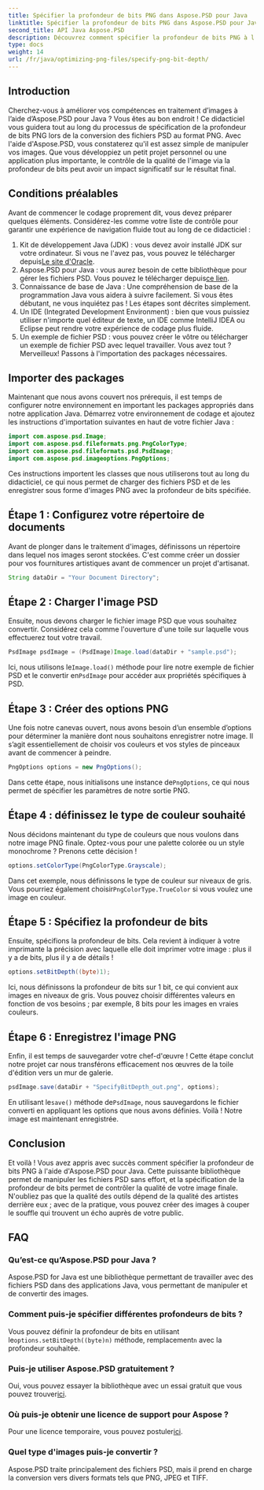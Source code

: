 ```yaml
---
title: Spécifier la profondeur de bits PNG dans Aspose.PSD pour Java
linktitle: Spécifier la profondeur de bits PNG dans Aspose.PSD pour Java
second_title: API Java Aspose.PSD
description: Découvrez comment spécifier la profondeur de bits PNG à l'aide d'Aspose.PSD pour Java dans ce didacticiel détaillé étape par étape.
type: docs
weight: 14
url: /fr/java/optimizing-png-files/specify-png-bit-depth/
---
```

## Introduction
Cherchez-vous à améliorer vos compétences en traitement d’images à l’aide d’Aspose.PSD pour Java ? Vous êtes au bon endroit ! Ce didacticiel vous guidera tout au long du processus de spécification de la profondeur de bits PNG lors de la conversion des fichiers PSD au format PNG. Avec l'aide d'Aspose.PSD, vous constaterez qu'il est assez simple de manipuler vos images. Que vous développiez un petit projet personnel ou une application plus importante, le contrôle de la qualité de l'image via la profondeur de bits peut avoir un impact significatif sur le résultat final.
## Conditions préalables
Avant de commencer le codage proprement dit, vous devez préparer quelques éléments. Considérez-les comme votre liste de contrôle pour garantir une expérience de navigation fluide tout au long de ce didacticiel :
1.  Kit de développement Java (JDK) : vous devez avoir installé JDK sur votre ordinateur. Si vous ne l'avez pas, vous pouvez le télécharger depuis[Le site d'Oracle](https://www.oracle.com/java/technologies/javase-jdk11-downloads.html).
2.  Aspose.PSD pour Java : vous aurez besoin de cette bibliothèque pour gérer les fichiers PSD. Vous pouvez le télécharger depuis[ce lien](https://releases.aspose.com/psd/java/).
3. Connaissance de base de Java : Une compréhension de base de la programmation Java vous aidera à suivre facilement. Si vous êtes débutant, ne vous inquiétez pas ! Les étapes sont décrites simplement.
4. Un IDE (Integrated Development Environment) : bien que vous puissiez utiliser n'importe quel éditeur de texte, un IDE comme IntelliJ IDEA ou Eclipse peut rendre votre expérience de codage plus fluide.
5. Un exemple de fichier PSD : vous pouvez créer le vôtre ou télécharger un exemple de fichier PSD avec lequel travailler.
Vous avez tout ? Merveilleux! Passons à l'importation des packages nécessaires.
## Importer des packages
Maintenant que nous avons couvert nos prérequis, il est temps de configurer notre environnement en important les packages appropriés dans notre application Java. Démarrez votre environnement de codage et ajoutez les instructions d'importation suivantes en haut de votre fichier Java :
```java
import com.aspose.psd.Image;
import com.aspose.psd.fileformats.png.PngColorType;
import com.aspose.psd.fileformats.psd.PsdImage;
import com.aspose.psd.imageoptions.PngOptions;
```
Ces instructions importent les classes que nous utiliserons tout au long du didacticiel, ce qui nous permet de charger des fichiers PSD et de les enregistrer sous forme d'images PNG avec la profondeur de bits spécifiée.
## Étape 1 : Configurez votre répertoire de documents
Avant de plonger dans le traitement d'images, définissons un répertoire dans lequel nos images seront stockées. C'est comme créer un dossier pour vos fournitures artistiques avant de commencer un projet d'artisanat.
```java
String dataDir = "Your Document Directory";
```
## Étape 2 : Charger l'image PSD
Ensuite, nous devons charger le fichier image PSD que vous souhaitez convertir. Considérez cela comme l'ouverture d'une toile sur laquelle vous effectuerez tout votre travail.
```java
PsdImage psdImage = (PsdImage)Image.load(dataDir + "sample.psd");
```
 Ici, nous utilisons le`Image.load()` méthode pour lire notre exemple de fichier PSD et le convertir en`PsdImage` pour accéder aux propriétés spécifiques à PSD.
## Étape 3 : Créer des options PNG
Une fois notre canevas ouvert, nous avons besoin d’un ensemble d’options pour déterminer la manière dont nous souhaitons enregistrer notre image. Il s’agit essentiellement de choisir vos couleurs et vos styles de pinceaux avant de commencer à peindre.
```java
PngOptions options = new PngOptions();
```
 Dans cette étape, nous initialisons une instance de`PngOptions`, ce qui nous permet de spécifier les paramètres de notre sortie PNG.
## Étape 4 : définissez le type de couleur souhaité
Nous décidons maintenant du type de couleurs que nous voulons dans notre image PNG finale. Optez-vous pour une palette colorée ou un style monochrome ? Prenons cette décision !
```java
options.setColorType(PngColorType.Grayscale);
```
 Dans cet exemple, nous définissons le type de couleur sur niveaux de gris. Vous pourriez également choisir`PngColorType.TrueColor` si vous voulez une image en couleur.
## Étape 5 : Spécifiez la profondeur de bits
Ensuite, spécifions la profondeur de bits. Cela revient à indiquer à votre imprimante la précision avec laquelle elle doit imprimer votre image : plus il y a de bits, plus il y a de détails !
```java
options.setBitDepth((byte)1);
```
Ici, nous définissons la profondeur de bits sur 1 bit, ce qui convient aux images en niveaux de gris. Vous pouvez choisir différentes valeurs en fonction de vos besoins ; par exemple, 8 bits pour les images en vraies couleurs.
## Étape 6 : Enregistrez l'image PNG
Enfin, il est temps de sauvegarder votre chef-d'œuvre ! Cette étape conclut notre projet car nous transférons efficacement nos œuvres de la toile d'édition vers un mur de galerie.
```java
psdImage.save(dataDir + "SpecifyBitDepth_out.png", options);
```
 En utilisant le`save()` méthode de`PsdImage`, nous sauvegardons le fichier converti en appliquant les options que nous avons définies. Voilà ! Notre image est maintenant enregistrée.
## Conclusion
Et voilà ! Vous avez appris avec succès comment spécifier la profondeur de bits PNG à l'aide d'Aspose.PSD pour Java. Cette puissante bibliothèque permet de manipuler les fichiers PSD sans effort, et la spécification de la profondeur de bits permet de contrôler la qualité de votre image finale. N'oubliez pas que la qualité des outils dépend de la qualité des artistes derrière eux ; avec de la pratique, vous pouvez créer des images à couper le souffle qui trouvent un écho auprès de votre public.
## FAQ
### Qu’est-ce qu’Aspose.PSD pour Java ?
Aspose.PSD for Java est une bibliothèque permettant de travailler avec des fichiers PSD dans des applications Java, vous permettant de manipuler et de convertir des images.
### Comment puis-je spécifier différentes profondeurs de bits ?
 Vous pouvez définir la profondeur de bits en utilisant le`options.setBitDepth((byte)n)` méthode, remplacement`n` avec la profondeur souhaitée.
### Puis-je utiliser Aspose.PSD gratuitement ?
Oui, vous pouvez essayer la bibliothèque avec un essai gratuit que vous pouvez trouver[ici](https://releases.aspose.com/).
### Où puis-je obtenir une licence de support pour Aspose ?
 Pour une licence temporaire, vous pouvez postuler[ici](https://purchase.aspose.com/temporary-license/).
### Quel type d'images puis-je convertir ?
Aspose.PSD traite principalement des fichiers PSD, mais il prend en charge la conversion vers divers formats tels que PNG, JPEG et TIFF.
